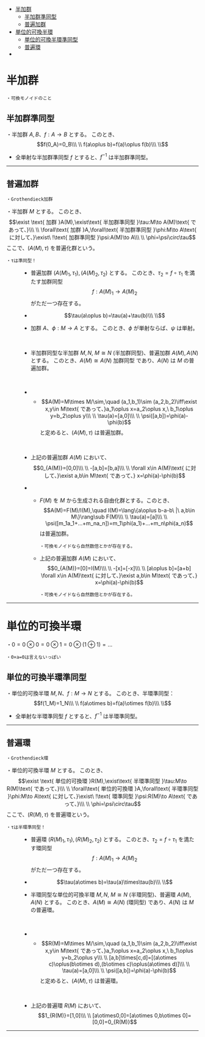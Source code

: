 
- [半加群](#半加群)
  - [半加群準同型](#半加群準同型)
  - [普遍加群](#普遍加群)
- [単位的可換半環](#単位的可換半環)
  - [単位的可換半環準同型](#単位的可換半環準同型)
  - [普遍環](#普遍環)
- [](#)


# 半加群

    ・可換モノイドのこと

## 半加群準同型

・半加群 $A,B$、$f:A\to B$ とする。
このとき、
$$f(0_A)=0_B\\\ \\
f(a\oplus b)=f(a)\oplus f(b)\\\ \\$$

- 全単射な半加群準同型 $f$ とすると、$f^{-1}$ は半加群準同型。

---

## 普遍加群

    ・Grothendieck加群

<dl><dt>

・半加群 $M$ とする。
このとき、
$$\exist \text{ 加群 }A(M),\exist\text{ 半加群準同型 }\tau:M\to A(M)\text{ であって、}\\\ \\
\forall\text{ 加群 }A,\forall\text{ 半加群準同型 }\phi:M\to A\text{ に対して、}\exist\ !\text{ 加群準同型 }\psi:A(M)\to A\\\ \\
\phi=\psi\circ\tau$$ここで、$(A(M),\tau)$ を普遍化群という。

    ・τは準同型！

</dt><dd>

- 普遍加群 $(A(M)_1,\tau_1),(A(M)_2,\tau_2)$ とする。
このとき、$\tau_2=f\circ \tau_1$ を満たす加群同型
$$f:A(M)_1\to A(M)_2$$がただ一つ存在する。 

- $$\tau(a\oplus b)=\tau(a)+\tau(b)\\\ \\$$

- 加群 $A$、$\phi:M\to A$ とする。
このとき、$\phi$ が単射ならば、$\psi$ は単射。
<br>

- 半加群同型な半加群 $M,N,\ M\cong N\ (\text{半加群同型})$、普遍加群 $A(M),A(N)$ とする。
このとき、$A(M)\cong A(N)\ \text{加群同型}$ であり、$A(N)$ は $M$ の普遍加群。
<br>

- - $$A(M)=M\times M/\sim,\quad (a_1,b_1)\sim (a_2,b_2)\iff\exist x,y\in M\text{ であって、}a_1\oplus x=a_2\oplus x,\ b_1\oplus y=b_2\oplus y\\\ \\
\tau(a)=[a,0]\\\ \\
\psi([a,b])=\phi(a)-\phi(b)$$と定めると、$(A(M),\tau)$ は普遍加群。
<br>

  - 上記の普遍加群 $A(M)$ において、
  $$0_{A(M)}=[0,0]\\\ \\
  -[a,b]=[b,a]\\\ \\
  \forall x\in A(M)\text{ に対して、}\exist a,b\in M\text{ であって、} x=\phi(a)-\phi(b)$$ 

- - $F(M)$ を $M$ から生成される自由化群とする。このとき、
$$A(M)=F(M)/I(M),\quad I(M)=\lang\{a\oplus b-a-b\ |\ a,b\in M\}\rang\sub F(M)\\\ \\
\tau(a)=[a]\\\ \\
\psi([m_1a_1+...+m_na_n])=m_1\phi(a_1)+...+m_n\phi(a_n)$$ は普遍加群。

        ・可換モノイドなら自然数倍とかが存在する。

  - 上記の普遍加群 $A(M)$ において、
  $$0_{A(M)}=[0]=I(M)\\\ \\
  -[x]=[-x]\\\ \\
  [a\oplus b]=[a+b]
  \forall x\in A(M)\text{ に対して、}\exist a,b\in M\text{ であって、} x=\phi(a)-\phi(b)$$ 

        ・可換モノイドなら自然数倍とかが存在する。

</dd></dl>

---

# 単位的可換半環

・$0=0\otimes0=0\otimes1=0\otimes(1\oplus 1)=...$

    ・0×a=0は言えないっぽい

## 単位的可換半環準同型

・単位的可換半環 $M,N$、$f:M\to N$ とする。
このとき、半環準同型：
$$f(1_M)=1_N\\\ \\
f(a\otimes b)=f(a)\otimes f(b)\\\ \\$$

- 全単射な半環準同型 $f$ とすると、$f^{-1}$ は半環準同型。

---

## 普遍環

    ・Grothendieck環

<dl><dt>

・単位的可換半環 $M$ とする。
このとき、
$$\exist \text{ 単位的可換環 }R(M),\exist\text{ 半環準同型 }\tau:M\to R(M)\text{ であって、}\\\ \\
\forall\text{ 単位的可換環 }A,\forall\text{ 半環準同型 }\phi:M\to A\text{ に対して、}\exist\ !\text{ 環準同型 }\psi:R(M)\to A\text{ であって、}\\\ \\
\phi=\psi\circ\tau$$ここで、$(R(M),\tau)$ を普遍環という。

    ・τは半環準同型！

</dt><dd>

- 普遍環 $(R(M)_1,\tau_1),(R(M)_2,\tau_2)$ とする。
このとき、$\tau_2=f\circ \tau_1$ を満たす環同型
$$f:A(M)_1\to A(M)_2$$がただ一つ存在する。 

- $$\tau(a\otimes b)=\tau(a)\times\tau(b)\\\ \\$$

- 半環同型な単位的可換半環 $M,N,\ M\cong N\ (\text{半環同型})$、普遍環 $A(M),A(N)$ とする。
このとき、$A(M)\cong A(N)\ (\text{環同型})$ であり、$A(N)$ は $M$ の普遍環。
<br>

- - $$R(M)=M\times M/\sim,\quad (a_1,b_1)\sim (a_2,b_2)\iff\exist x,y\in M\text{ であって、}a_1\oplus x=a_2\oplus x,\ b_1\oplus y=b_2\oplus y\\\ \\
[a,b]\times[c,d]=[(a\otimes c)\oplus(b\otimes d),(b\otimes c)\oplus(a\otimes d)]\\\ \\
\tau(a)=[a,0]\\\ \\
\psi([a,b])=\phi(a)-\phi(b)$$と定めると、$(A(M),\tau)$ は普遍環。
<br>

  - 上記の普遍環 $R(M)$ において、
  $$1_{R(M)}=[1,0]\\\ \\
  [a\otimes0,0]=[a\otimes 0,b\otimes 0]=[0,0]=0_{R(M)}$$ 

</dd></dl>

---

# 